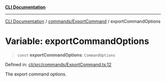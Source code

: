 [**CLI Documentation**](../../../README.md)

***

[CLI Documentation](../../../README.md) / [commands/ExportCommand](../README.md) / exportCommandOptions

# Variable: exportCommandOptions

> `const` **exportCommandOptions**: `CommandOptions`

Defined in: [cli/src/commands/ExportCommand.ts:12](https://github.com/stonemjs/cli/blob/df49bf1f270a78a61946870e36ae0b10d02482b3/src/commands/ExportCommand.ts#L12)

The export command options.
